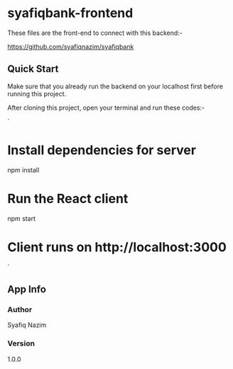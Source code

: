 # syafiqbank-frontend

These files are the front-end to connect with this backend:-

https://github.com/syafiqnazim/syafiqbank

## Quick Start

Make sure that you already run the backend on your localhost first before running this project.

After cloning this project, open your terminal and run these codes:-

`

# Install dependencies for server

npm install

# Run the React client

npm start

# Client runs on http://localhost:3000

`

## App Info

### Author

Syafiq Nazim

### Version

1.0.0
